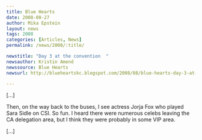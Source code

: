 ```yaml
---
title: Blue Hearts 
date: 2008-08-27
author: Mika Epstein
layout: news
tags: 2008
categories: [Articles, News]
permalink: /news/2008/:title/

newstitle: "Day 3 at the convention  "
newsauthor: Kristin Amend  
newssource: Blue Hearts  
newsurl: http://blueheartskc.blogspot.com/2008/08/blue-hearts-day-3-at-convention.html  

---
```


[...]

Then, on the way back to the buses, I see actress Jorja Fox who played Sara Sidle on CSI. So fun. I heard there were numerous celebs leaving the CA delegation area, but I think they were probably in some VIP area.

[...]  

